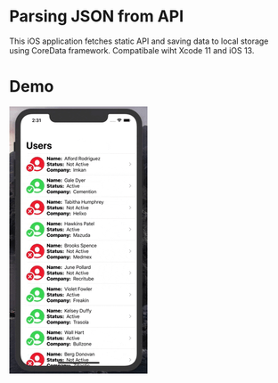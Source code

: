 # Parsing JSON from API

This iOS application fetches static API and saving data to local storage using CoreData framework. Compatibale wiht Xcode 11 and iOS 13. 

# Demo
![](demo.gif)
